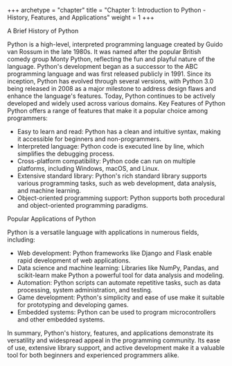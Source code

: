 +++
archetype = "chapter"
title = "Chapter 1: Introduction to Python - History, Features, and Applications"
weight = 1
+++


A Brief History of Python

Python is a high-level, interpreted programming language created by Guido van Rossum in the late 1980s. It was named after the popular British comedy group Monty Python, reflecting the fun and playful nature of the language. Python's development began as a successor to the ABC programming language and was first released publicly in 1991.
Since its inception, Python has evolved through several versions, with Python 3.0 being released in 2008 as a major milestone to address design flaws and enhance the language's features. Today, Python continues to be actively developed and widely used across various domains.
Key Features of Python
Python offers a range of features that make it a popular choice among programmers:

* Easy to learn and read: Python has a clean and intuitive syntax, making it accessible for beginners and non-programmers.
* Interpreted language: Python code is executed line by line, which simplifies the debugging process.
* Cross-platform compatibility: Python code can run on multiple platforms, including Windows, macOS, and Linux.
* Extensive standard library: Python's rich standard library supports various programming tasks, such as web development, data analysis, and machine learning.
* Object-oriented programming support: Python supports both procedural and object-oriented programming paradigms.

Popular Applications of Python

Python is a versatile language with applications in numerous fields, including:

* Web development: Python frameworks like Django and Flask enable rapid development of web applications.
* Data science and machine learning: Libraries like NumPy, Pandas, and scikit-learn make Python a powerful tool for data analysis and modeling.
* Automation: Python scripts can automate repetitive tasks, such as data processing, system administration, and testing.
* Game development: Python's simplicity and ease of use make it suitable for prototyping and developing games.
* Embedded systems: Python can be used to program microcontrollers and other embedded systems.

In summary, Python's history, features, and applications demonstrate its versatility and widespread appeal in the programming community. Its ease of use, extensive library support, and active development make it a valuable tool for both beginners and experienced programmers alike.